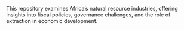 This repository examines Africa’s natural resource industries, offering insights into fiscal policies, governance challenges, and the role of extraction in economic development.
